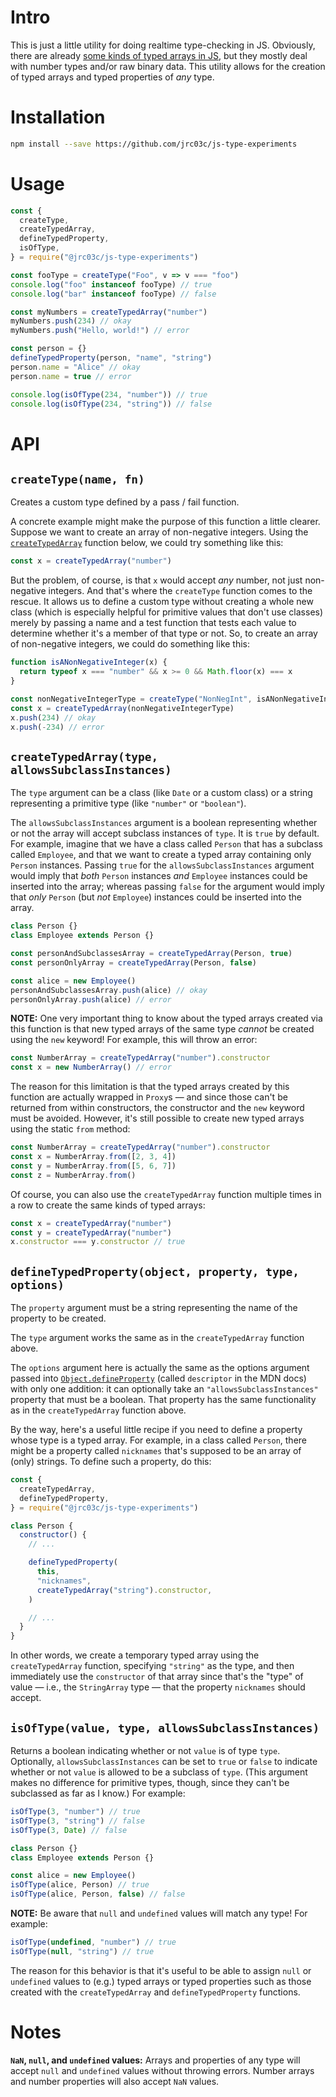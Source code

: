 # Intro

This is just a little utility for doing realtime type-checking in JS. Obviously, there are already [some kinds of typed arrays in JS](https://developer.mozilla.org/en-US/docs/Web/JavaScript/Guide/Typed_arrays), but they mostly deal with number types and/or raw binary data. This utility allows for the creation of typed arrays and typed properties of _any_ type.

# Installation

```bash
npm install --save https://github.com/jrc03c/js-type-experiments
```

# Usage

```js
const {
  createType,
  createTypedArray,
  defineTypedProperty,
  isOfType,
} = require("@jrc03c/js-type-experiments")

const fooType = createType("Foo", v => v === "foo")
console.log("foo" instanceof fooType) // true
console.log("bar" instanceof fooType) // false

const myNumbers = createTypedArray("number")
myNumbers.push(234) // okay
myNumbers.push("Hello, world!") // error

const person = {}
defineTypedProperty(person, "name", "string")
person.name = "Alice" // okay
person.name = true // error

console.log(isOfType(234, "number")) // true
console.log(isOfType(234, "string")) // false
```

# API

## `createType(name, fn)`

Creates a custom type defined by a pass / fail function.

A concrete example might make the purpose of this function a little clearer. Suppose we want to create an array of non-negative integers. Using the [`createTypedArray`](#createtypedarraytype-allowssubclassinstances) function below, we could try something like this:

```js
const x = createTypedArray("number")
```

But the problem, of course, is that `x` would accept _any_ number, not just non-negative integers. And that's where the `createType` function comes to the rescue. It allows us to define a custom type without creating a whole new class (which is especially helpful for primitive values that don't use classes) merely by passing a name and a test function that tests each value to determine whether it's a member of that type or not. So, to create an array of non-negative integers, we could do something like this:

```js
function isANonNegativeInteger(x) {
  return typeof x === "number" && x >= 0 && Math.floor(x) === x
}

const nonNegativeIntegerType = createType("NonNegInt", isANonNegativeInteger)
const x = createTypedArray(nonNegativeIntegerType)
x.push(234) // okay
x.push(-234) // error
```

## `createTypedArray(type, allowsSubclassInstances)`

The `type` argument can be a class (like `Date` or a custom class) or a string representing a primitive type (like `"number"` or `"boolean"`).

The `allowsSubclassInstances` argument is a boolean representing whether or not the array will accept subclass instances of `type`. It is `true` by default. For example, imagine that we have a class called `Person` that has a subclass called `Employee`, and that we want to create a typed array containing only `Person` instances. Passing `true` for the `allowsSubclassInstances` argument would imply that _both_ `Person` instances _and_ `Employee` instances could be inserted into the array; whereas passing `false` for the argument would imply that _only_ `Person` (but _not_ `Employee`) instances could be inserted into the array.

```js
class Person {}
class Employee extends Person {}

const personAndSubclassesArray = createTypedArray(Person, true)
const personOnlyArray = createTypedArray(Person, false)

const alice = new Employee()
personAndSubclassesArray.push(alice) // okay
personOnlyArray.push(alice) // error
```

**NOTE:** One very important thing to know about the typed arrays created via this function is that new typed arrays of the same type _cannot_ be created using the `new` keyword! For example, this will throw an error:

```js
const NumberArray = createTypedArray("number").constructor
const x = new NumberArray() // error
```

The reason for this limitation is that the typed arrays created by this function are actually wrapped in `Proxy`s — and since those can't be returned from within constructors, the constructor and the `new` keyword must be avoided. However, it's still possible to create new typed arrays using the static `from` method:

```js
const NumberArray = createTypedArray("number").constructor
const x = NumberArray.from([2, 3, 4])
const y = NumberArray.from([5, 6, 7])
const z = NumberArray.from()
```

Of course, you can also use the `createTypedArray` function multiple times in a row to create the same kinds of typed arrays:

```js
const x = createTypedArray("number")
const y = createTypedArray("number")
x.constructor === y.constructor // true
```

## `defineTypedProperty(object, property, type, options)`

The `property` argument must be a string representing the name of the property to be created.

The `type` argument works the same as in the `createTypedArray` function above.

The `options` argument here is actually the same as the options argument passed into [`Object.defineProperty`](https://developer.mozilla.org/en-US/docs/Web/JavaScript/Reference/Global_Objects/Object/defineProperty) (called `descriptor` in the MDN docs) with only one addition: it can optionally take an `"allowsSubclassInstances"` property that must be a boolean. That property has the same functionality as in the `createTypedArray` function above.

By the way, here's a useful little recipe if you need to define a property whose type is a typed array. For example, in a class called `Person`, there might be a property called `nicknames` that's supposed to be an array of (only) strings. To define such a property, do this:

```js
const {
  createTypedArray,
  defineTypedProperty,
} = require("@jrc03c/js-type-experiments")

class Person {
  constructor() {
    // ...

    defineTypedProperty(
      this,
      "nicknames",
      createTypedArray("string").constructor,
    )

    // ...
  }
}
```

In other words, we create a temporary typed array using the `createTypedArray` function, specifying `"string"` as the type, and then immediately use the `constructor` of that array since that's the "type" of value — i.e., the `StringArray` type — that the property `nicknames` should accept.

## `isOfType(value, type, allowsSubclassInstances)`

Returns a boolean indicating whether or not `value` is of type `type`. Optionally, `allowsSubclassInstances` can be set to `true` or `false` to indicate whether or not `value` is allowed to be a subclass of `type`. (This argument makes no difference for primitive types, though, since they can't be subclassed as far as I know.) For example:

```js
isOfType(3, "number") // true
isOfType(3, "string") // false
isOfType(3, Date) // false

class Person {}
class Employee extends Person {}

const alice = new Employee()
isOfType(alice, Person) // true
isOfType(alice, Person, false) // false
```

**NOTE:** Be aware that `null` and `undefined` values will match any type! For example:

```js
isOfType(undefined, "number") // true
isOfType(null, "string") // true
```

The reason for this behavior is that it's useful to be able to assign `null` or `undefined` values to (e.g.) typed arrays or typed properties such as those created with the `createTypedArray` and `defineTypedProperty` functions.

# Notes

**`NaN`, `null`, and `undefined` values:** Arrays and properties of any type will accept `null` and `undefined` values without throwing errors. Number arrays and number properties will also accept `NaN` values.
